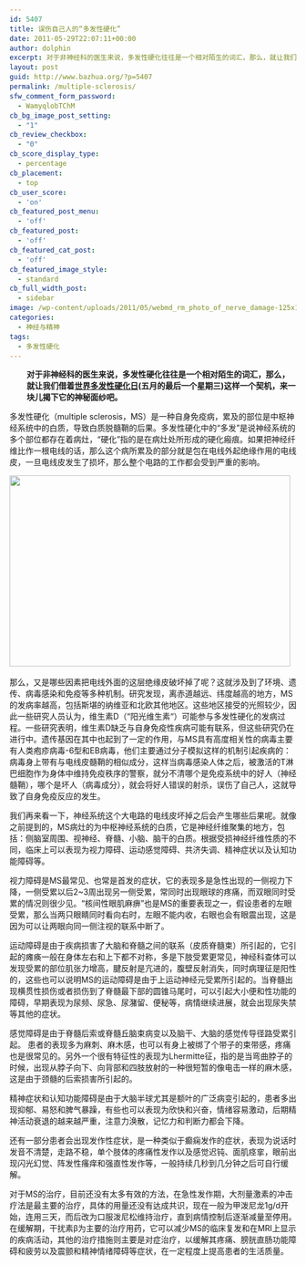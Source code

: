 ```yaml
---
id: 5407
title: 误伤自己人的“多发性硬化”
date: 2011-05-29T22:07:11+00:00
author: dolphin
excerpt: 对于非神经科的医生来说，多发性硬化往往是一个相对陌生的词汇，那么，就让我们借着世界多发性硬化日(五月的最后一个星期三)这样一个契机，来一块儿揭下它的神秘面纱吧。
layout: post
guid: http://www.bazhua.org/?p=5407
permalink: /multiple-sclerosis/
sfw_comment_form_password:
  - WamyqlobTChM
cb_bg_image_post_setting:
  - "1"
cb_review_checkbox:
  - "0"
cb_score_display_type:
  - percentage
cb_placement:
  - top
cb_user_score:
  - 'on'
cb_featured_post_menu:
  - 'off'
cb_featured_post:
  - 'off'
cb_featured_cat_post:
  - 'off'
cb_featured_image_style:
  - standard
cb_full_width_post:
  - sidebar
image: /wp-content/uploads/2011/05/webmd_rm_photo_of_nerve_damage-125x125.jpg
categories:
  - 神经与精神
tags:
  - 多发性硬化
---
```

<p style="padding-left: 30px;">
  <strong>对于非神经科的医生来说，多发性硬化往往是一个相对陌生的词汇，那么，就让我们借着<a href="http://www.bazhua.org/2011/05/world-ms-day.html">世界多发性硬化日</a>(五月的最后一个星期三)这样一个契机，来一块儿揭下它的神秘面纱吧。</strong>
</p>

多发性硬化（multiple sclerosis，MS）是一种自身免疫病，累及的部位是中枢神经系统中的白质，导致白质脱髓鞘的后果。多发性硬化中的“多发”是说神经系统的多个部位都存在着病灶，“硬化”指的是在病灶处所形成的硬化瘢痕。如果把神经纤维比作一根电线的话，那么这个病所累及的部分就是包在电线外起绝缘作用的电线皮，一旦电线皮发生了损坏，那么整个电路的工作都会受到严重的影响。

<img class="alignnone size-full wp-image-4893" title="webmd_rm_photo_of_nerve_damage" src="/wp-content/uploads/2011/05/webmd_rm_photo_of_nerve_damage.jpg" alt="" width="493" height="335" srcset="/wp-content/uploads/2011/05/webmd_rm_photo_of_nerve_damage.jpg 493w, /wp-content/uploads/2011/05/webmd_rm_photo_of_nerve_damage-150x101.jpg 150w, /wp-content/uploads/2011/05/webmd_rm_photo_of_nerve_damage-300x203.jpg 300w" sizes="(max-width: 493px) 100vw, 493px" />

那么，又是哪些因素把电线外面的这层绝缘皮破坏掉了呢？这就涉及到了环境、遗传、病毒感染和免疫等多种机制。研究发现，离赤道越远、纬度越高的地方，MS的发病率越高，包括斯堪的纳维亚和北欧其他地区。这些地区接受的光照较少，因此一些研究人员认为，维生素D（“阳光维生素“）可能参与多发性硬化的发病过程。一些研究表明，维生素D缺乏与自身免疫性疾病可能有联系，但这些研究仍在进行中。遗传基因在其中也起到了一定的作用，与MS具有高度相关性的病毒主要有人类疱疹病毒-6型和EB病毒，他们主要通过分子模拟这样的机制引起疾病的：病毒身上带有与电线皮髓鞘的相似成分，这样当病毒感染人体之后，被激活的T淋巴细胞作为身体中维持免疫秩序的警察，就分不清哪个是免疫系统中的好人（神经髓鞘），哪个是坏人（病毒成分），就会将好人错误的射杀，误伤了自己人，这就导致了自身免疫反应的发生。

我们再来看一下，神经系统这个大电路的电线皮坏掉之后会产生哪些后果呢。就像之前提到的，MS病灶的为中枢神经系统的白质，它是神经纤维聚集的地方，包括：侧脑室周围、视神经、脊髓、小脑、脑干的白质。根据受损神经纤维性质的不同，临床上可以表现为视力障碍、运动感觉障碍、共济失调、精神症状以及认知功能障碍等。

视力障碍是MS最常见、也常是首发的症状，它的表现多是急性出现的一侧视力下降，一侧受累以后2~3周出现另一侧受累，常同时出现眼球的疼痛，而双眼同时受累的情况则很少见。“核间性眼肌麻痹”也是MS的重要表现之一，假设患者的左眼受累，那么当两只眼睛同时看向右时，左眼不能内收，右眼也会有眼震出现，这是因为可以让两眼向同一侧注视的联系中断了。

运动障碍是由于疾病损害了大脑和脊髓之间的联系（皮质脊髓束）所引起的，它引起的瘫痪一般在身体左右和上下都不对称，多是下肢受累更常见，神经科查体可以发现受累的部位肌张力增高，腱反射是亢进的，腹壁反射消失，同时病理征是阳性的，这些也可以说明MS的运动障碍是由于上运动神经元受累所引起的。当脊髓出现横贯性损伤或者损伤到了脊髓最下部的圆锥马尾时，可以引起大小便和性功能的障碍，早期表现为尿频、尿急、尿潴留、便秘等，病情继续进展，就会出现尿失禁等其他的症状。

感觉障碍是由于脊髓后索或脊髓丘脑束病变以及脑干、大脑的感觉传导径路受累引起。 患者的表现多为麻刺、麻木感，也可以有身上被绑了个带子的束带感，疼痛也是很常见的。另外一个很有特征性的表现为Lhermitte征，指的是当弯曲脖子的时候，出现从脖子向下、向背部和四肢放射的一种很短暂的像电击一样的麻木感，这是由于颈髓的后索损害所引起的。

精神症状和认知功能障碍是由于大脑半球尤其是额叶的广泛病变引起的，患者多出现抑郁、易怒和脾气暴躁，有些也可以表现为欣快和兴奋，情绪容易激动，后期精神活动衰退的越来越严重，注意力涣散，记忆力和判断力都会下降。

还有一部分患者会出现发作性症状，是一种类似于癫痫发作的症状，表现为说话时发音不清楚，走路不稳，单个肢体的疼痛性发作以及感觉迟钝、面肌痉挛，眼前出现闪光幻觉、阵发性瘙痒和强直性发作等，一般持续几秒到几分钟之后可自行缓解。

对于MS的治疗，目前还没有太多有效的方法，在急性发作期，大剂量激素的冲击疗法是最主要的治疗，具体的用量还没有达成共识，现在一般为甲泼尼龙1g/d开始，连用三天，而后改为口服泼尼松维持治疗，直到病情控制后逐渐减量至停用。在缓解期，干扰素β为主要的治疗用药，它可以减少MS的临床复发和在MRI上显示的疾病活动，其他的治疗措施则主要是对症治疗，以缓解其疼痛、膀胱直肠功能障碍和疲劳以及震颤和精神情绪障碍等症状，在一定程度上提高患者的生活质量。
